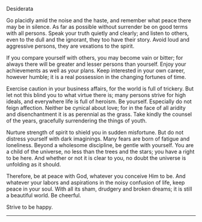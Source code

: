 Desiderata

Go placidly amid the noise and the haste, and remember what peace there may be in silence. As far
as possible without surrender be on good terms with all persons. Speak your truth quietly and
clearly; and listen to others, even to the dull and the ignorant, they too have their story. Avoid loud
and aggressive persons, they are vexations to the spirit.

If you compare yourself with others, you may become vain or bitter; for always there will be greater
and lesser persons than yourself. Enjoy your achievements as well as your plans. Keep interested in
your own career, however humble; it is a real possession in the changing fortunes of time.

Exercise caution in your business affairs, for the world is full of trickery. But let not this blind you to
what virtue there is; many persons strive for high ideals, and everywhere life is full of heroism. Be
yourself. Especially do not feign affection. Neither be cynical about love; for in the face of all aridity
and disenchantment it is as perennial as the grass. Take kindly the counsel of the years, gracefully
surrendering the things of youth.

Nurture strength of spirit to shield you in sudden misfortune. But do not distress yourself with dark
imaginings. Many fears are born of fatigue and loneliness. Beyond a wholesome discipline, be gentle
with yourself. You are a child of the universe, no less than the trees and the stars; you have a right to
be here. And whether or not it is clear to you, no doubt the universe is unfolding as it should.

Therefore, be at peace with God, whatever you conceive Him to be. And whatever your labors and
aspirations in the noisy confusion of life, keep peace in your soul. With all its sham, drudgery and
broken dreams; it is still a beautiful world. Be cheerful.

Strive to be happy.


-----

